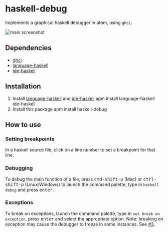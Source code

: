 # haskell-debug
Implements a graphical haskell debugger in atom, using `ghci`.

![main screenshot](https://cloud.githubusercontent.com/assets/6304200/18360164/cce580e8-75f4-11e6-9945-279fc55dabcc.png)

## Dependencies

- [ghci](https://www.haskell.org/downloads)
- [language-haskell](https://atom.io/packages/language-haskell)
- [ide-haskell](https://atom.io/packages/ide-haskell)

## Installation

1. Install [language-haskell](https://atom.io/packages/language-haskell) and [ide-haskell](https://atom.io/packages/ide-haskell)
    apm install language-haskell ide-haskell
2. Install this package
    apm install haskell-debug

## How to use
### Setting breakpoints

In a haskell source file, click on a line number to set a breakpoint for that line.

### Debugging

To debug the main function of a file, press <kbd>cmd-shift-p</kbd> (Mac) or <kbd>ctrl-shift-p</kbd> (Linux/Windows) to launch the  command palette, type in `haskell debug` and press <kbd>enter</kbd>.

### Exceptions

To break on exceptions, launch the command palette, type in `set break on exception`, press <kbd>enter</kbd> and select the appropriate option. Note: breaking on exception may cause the debugger to freeze in some instances. See [#3](https://github.com/ThomasHickman/haskell-debug/issues/3]).
